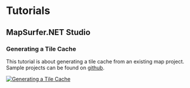 # Tutorials

## MapSurfer.NET Studio

### Generating a Tile Cache

This tutorial is about generating a tile cache from an existing map project. Sample projects can be found on [github](https://github.com/MapSurferNET/MapSurfer.NET-Examples).

[![Generating a Tile Cache](http://imgur.com/hhuu7Fp.png)](https://youtu.be/vRS6agTD1j4?t=52s "Generating a Tile Cache")
